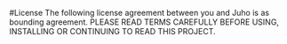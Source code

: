 #License
The following license agreement between you and Juho is as bounding agreement. PLEASE READ TERMS CAREFULLY BEFORE USING, INSTALLING OR CONTINUING TO READ THIS PROJECT.